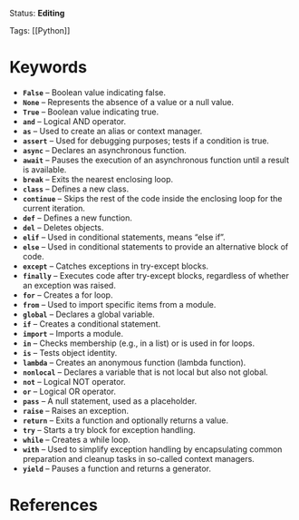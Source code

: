 Status: **Editing**

Tags: [[Python]]

# Keywords

- **`False`** – Boolean value indicating false.
- **`None`** – Represents the absence of a value or a null value.
- **`True`** – Boolean value indicating true.
- **`and`** – Logical AND operator.
- **`as`** – Used to create an alias or context manager.
- **`assert`** – Used for debugging purposes; tests if a condition is true.
- **`async`** – Declares an asynchronous function.
- **`await`** – Pauses the execution of an asynchronous function until a result is available.
- **`break`** – Exits the nearest enclosing loop.
- **`class`** – Defines a new class.
- **`continue`** – Skips the rest of the code inside the enclosing loop for the current iteration.
- **`def`** – Defines a new function.
- **`del`** – Deletes objects.
- **`elif`** – Used in conditional statements, means “else if”.
- **`else`** – Used in conditional statements to provide an alternative block of code.
- **`except`** – Catches exceptions in try-except blocks.
- **`finally`** – Executes code after try-except blocks, regardless of whether an exception was raised.
- **`for`** – Creates a for loop.
- **`from`** – Used to import specific items from a module.
- **`global`** – Declares a global variable.
- **`if`** – Creates a conditional statement.
- **`import`** – Imports a module.
- **`in`** – Checks membership (e.g., in a list) or is used in for loops.
- **`is`** – Tests object identity.
- **`lambda`** – Creates an anonymous function (lambda function).
- **`nonlocal`** – Declares a variable that is not local but also not global.
- **`not`** – Logical NOT operator.
- **`or`** – Logical OR operator.
- **`pass`** – A null statement, used as a placeholder.
- **`raise`** – Raises an exception.
- **`return`** – Exits a function and optionally returns a value.
- **`try`** – Starts a try block for exception handling.
- **`while`** – Creates a while loop.
- **`with`** – Used to simplify exception handling by encapsulating common preparation and cleanup tasks in so-called context managers.
- **`yield`** – Pauses a function and returns a generator.



# References